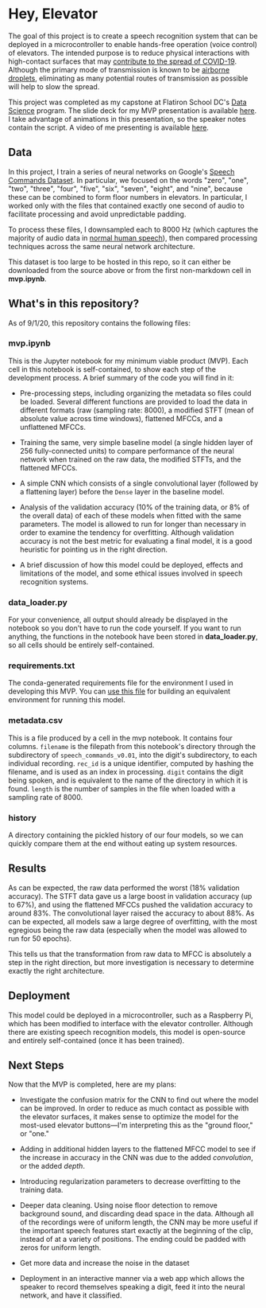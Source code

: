 # Hey, Elevator

The goal of this project is to create a speech recognition system that can be deployed in a microcontroller to enable hands-free operation (voice control) of elevators. The intended purpose is to reduce physical interactions with high-contact surfaces that may <a href="https://www.businessinsider.com/coronavirus-jumped-between-people-via-elevator-surfaces-study-2020-7">contribute to the spread of COVID-19</a>. Although the primary mode of transmission is known to be <a href="https://www.cdc.gov/coronavirus/2019-ncov/prevent-getting-sick/how-covid-spreads.html?CDC_AA_refVal=https%3A%2F%2Fwww.cdc.gov%2Fcoronavirus%2F2019-ncov%2Fprepare%2Ftransmission.html">airborne droplets</a>, eliminating as many potential routes of transmission as possible will help to slow the spread.

This project was completed as my capstone at Flatiron School DC's <a href="https://flatironschool.com/career-courses/data-science-bootcamp/dc">Data Science</a> program. The slide deck for my MVP presentation is available <a href="https://docs.google.com/presentation/d/1wGEGxBnSz-r6ASjoePGdoFeExiTjKgMXTNpmTakoB0k/edit?usp=sharing">here</a>. I take advantage of animations in this presentation, so the speaker notes contain the script. A video of me presenting is available <a href="https://drive.google.com/file/d/1yzkkWHe9w3v0LpO9Ki71R4D_qkt9ESMO/view?usp=sharing">here</a>.

## Data
In this project, I train a series of neural networks on Google's <a href="https://ai.googleblog.com/2017/08/launching-speech-commands-dataset.html">Speech Commands Dataset</a>. In particular, we focused on the words "zero", "one", "two", "three", "four", "five", "six", "seven", "eight", and "nine", because these can be combined to form floor numbers in elevators. In particular, I worked only with the files that contained exactly one second of audio to facilitate processing and avoid unpredictable padding.

To process these files, I downsampled each to 8000 Hz (which captures the majority of audio data in <a href="https://en.wikipedia.org/wiki/Voice_frequency">normal human speech</a>), then compared processing techniques across the same neural network architecture.

This dataset is too large to be hosted in this repo, so it can either be downloaded from the source above or from the first non-markdown cell in <b>mvp.ipynb</b>.

## What's in this repository?

As of 9/1/20, this repository contains the following files:

### <b>mvp.ipynb</b> 
This is the Jupyter notebook for my minimum viable product (MVP). Each cell in this notebook is self-contained, to show each step of the development process. A brief summary of the code you will find in it:

* Pre-processing steps, including organizing the metadata so files could be loaded. Several different functions are provided to load the data in different formats (raw (sampling rate: 8000), a modified STFT (mean of absolute value across time windows), flattened MFCCs, and a unflattened MFCCs.

* Training the same, very simple baseline model (a single hidden layer of 256 fully-connected units) to compare performance of the neural network when trained on the raw data, the modified STFTs, and the flattened MFCCs.

* A simple CNN which consists of a single convolutional layer (followed by a flattening layer) before the `Dense` layer in the baseline model.

* Analysis of the validation accuracy (10% of the training data, or 8% of the overall data) of each of these models when fitted with the same parameters. The model is allowed to run for longer than necessary in order to examine the tendency for overfitting. Although validation accuracy is not the best metric for evaluating a final model, it is a good heuristic for pointing us in the right direction.

* A brief discussion of how this model could be deployed, effects and limitations of the model, and some ethical issues involved in speech recognition systems.

### <b>data_loader.py</b>
For your convenience, all output should already be displayed in the notebook so you don't have to run the code yourself. If you want to run anything, the functions in the notebook have been stored in <b>data_loader.py</b>, so all cells should be entirely self-contained.

### <b>requirements.txt</b>
The conda-generated requirements file for the environment I used in developing this MVP. You can <a href="https://www.idkrtm.com/what-is-the-python-requirements-txt/">use this file</a> for building an equivalent environment for running this model.

### <b>metadata.csv</b> 
This is a file produced by a cell in the mvp notebook. It contains four columns. `filename` is the filepath from this notebook's directory through the subdirectory of `speech_commands_v0.01`, into the digit's subdirectory, to each individual recording. `rec_id` is a unique identifier, computed by hashing the filename, and is used as an index in processing. `digit` contains the digit being spoken, and is equivalent to the name of the directory in which it is found. `length` is the number of samples in the file when loaded with a sampling rate of 8000.

### <b>history</b>
A directory containing the pickled history of our four models, so we can quickly compare them at the end without eating up system resources.

## Results

As can be expected, the raw data performed the worst (18% validation accuracy). The STFT data gave us a large boost in validation accuracy (up to 67%), and using the flattened MFCCs pushed the validation accuracy to around 83%. The convolutional layer raised the accuracy to about 88%. As can be expected, all models saw a large degree of overfitting, with the most egregious being the raw data (especially when the model was allowed to run for 50 epochs). 

This tells us that the transformation from raw data to MFCC is absolutely a step in the right direction, but more investigation is necessary to determine exactly the right architecture.

## Deployment

This model could be deployed in a microcontroller, such as a Raspberry Pi, which has been modified to interface with the elevator controller. Although there are existing speech recognition models, this model is open-source and entirely self-contained (once it has been trained).

## Next Steps

Now that the MVP is completed, here are my plans:

* Investigate the confusion matrix for the CNN to find out where the model can be improved. In order to reduce as much contact as possible with the elevator surfaces, it makes sense to optimize the model for the most-used elevator buttons––I'm interpreting this as the "ground floor," or "one."

* Adding in additional hidden layers to the flattened MFCC model to see if the increase in accuracy in the CNN was due to the added <i>convolution</i>, or  the added <i>depth</i>.

* Introducing regularization parameters to decrease overfitting to the training data.

* Deeper data cleaning. Using noise floor detection to remove background sound, and discarding dead space in the data. Although all of the recordings were of uniform length, the CNN may be more useful if the important speech features start exactly at the beginning of the clip, instead of at a variety of positions. The ending could be padded with zeros for uniform length.

* Get more data and increase the noise in the dataset

* Deployment in an interactive manner via a web app which allows the speaker to record themselves speaking a digit, feed it into the neural network, and have it classified.

